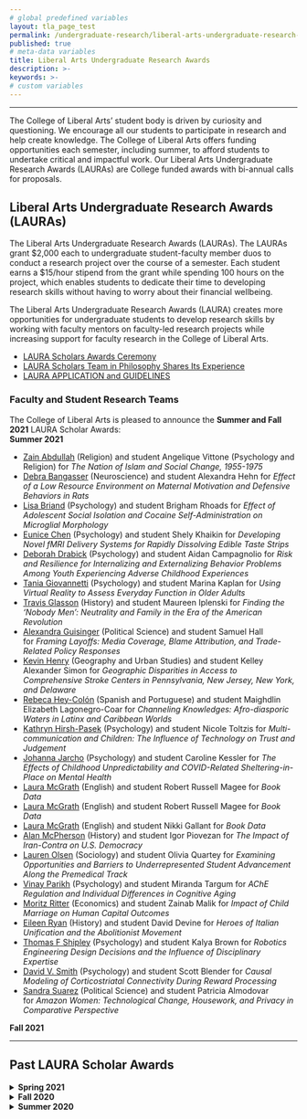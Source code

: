 ```yaml
---
# global predefined variables
layout: tla_page_test
permalink: /undergraduate-research/liberal-arts-undergraduate-research-awards/
published: true
# meta-data variables
title: Liberal Arts Undergraduate Research Awards
description: >-
keywords: >-
# custom variables
---
```

___

The College of Liberal Arts’ student body is driven by curiosity and questioning. We encourage all our students to participate in research and help create knowledge. The College of Liberal Arts offers funding opportunities each semester, including summer, to afford students to undertake critical and impactful work. Our Liberal Arts Undergraduate Research Awards (LAURAs) are College funded awards with bi-annual calls for proposals. 

## Liberal Arts Undergraduate Research Awards (LAURAs)
The Liberal Arts Undergraduate Research Awards (LAURAs). The LAURAs grant $2,000 each to undergraduate student-faculty member duos to conduct a research project over the course of a semester. Each student earns a $15/hour stipend from the grant while spending 100 hours on the project, which enables students to dedicate their time to developing research skills without having to worry about their financial wellbeing.

The Liberal Arts Undergraduate Research Awards (LAURA) creates more opportunities for undergraduate students to develop research skills by working with faculty mentors on faculty-led research projects while increasing support for faculty research in the College of Liberal Arts.

- [LAURA Scholars Awards Ceremony](https://liberalarts.temple.edu/news/cla-presents-second-annual-liberal-arts-undergraduate-research-awards)
- [LAURA Scholars Team in Philosophy Shares Its Experience ](https://drive.google.com/file/d/1vV9eIb25JhCFoWxNcaMJMA4QNyxvS3dY/view?ts=5f73bc1f)
- [LAURA APPLICATION and GUIDELINES](https://forms.office.com/Pages/ResponsePage.aspx?id=74FucSK1c0SOMRC9Asz25YUTQ2IOTiRHsiOxVuRDceNURjQ5SERKTVlPQVU4Q0lZUjBRQjU3N0k4MC4u)

### Faculty and Student Research Teams
The College of Liberal Arts is pleased to announce the **Summer and Fall 2021** LAURA Scholar Awards:<br>
**Summer 2021**<br>
- [Zain Abdullah](https://liberalarts.temple.edu/academics/faculty/abdullah-zain) (Religion) and student Angelique Vittone (Psychology and Religion) for _The Nation of Islam and Social Change, 1955-1975_
- [Debra Bangasser](https://liberalarts.temple.edu/academics/faculty/bangasser-debra) (Neuroscience) and student Alexandra Hehn for _Effect of a Low Resource Environment on Maternal Motivation and Defensive Behaviors in Rats_
- [Lisa Briand](https://liberalarts.temple.edu/academics/faculty/briand-lisa) (Psychology) and student Brigham Rhoads for _Effect of Adolescent Social Isolation and Cocaine Self-Administration on Microglial Morphology_
- [Eunice Chen](https://liberalarts.temple.edu/academics/faculty/chen-eunice) (Psychology) and student Shely Khaikin for _Developing Novel fMRI Delivery Systems for Rapidly Dissolving Edible Taste Strips_
- [Deborah Drabick](https://liberalarts.temple.edu/academics/faculty/drabick-deborah) (Psychology) and student Aidan Campagnolio for _Risk and Resilience for Internalizing and Externalizing Behavior Problems Among Youth Experiencing Adverse Childhood Experiences_
- [Tania Giovannetti](https://liberalarts.temple.edu/academics/faculty/giovannetti-tania) (Psychology) and student Marina Kaplan for _Using Virtual Reality to Assess Everyday Function in Older Adults_
- [Travis Glasson](https://liberalarts.temple.edu/academics/faculty/glasson-travis) (History) and student Maureen Iplenski for _Finding the ‘Nobody Men’: Neutrality and Family in the Era of the American Revolution_
- [Alexandra Guisinger](https://liberalarts.temple.edu/academics/faculty/guisinger-alexandra) (Political Science) and student Samuel Hall for _Framing Layoffs: Media Coverage, Blame Attribution, and Trade-Related Policy Responses_
- [Kevin Henry](https://liberalarts.temple.edu/academics/faculty/henry-kevin) (Geography and Urban Studies) and student Kelley Alexander Simon for _Geographic Disparities in Access to Comprehensive Stroke Centers in Pennsylvania, New Jersey, New York, and Delaware_
- [Rebeca Hey-Colón](https://liberalarts.temple.edu/academics/faculty/hey-col-n-rebeca-l) (Spanish and Portuguese) and student Maighdlin Elizabeth Lagonegro-Coar for _Channeling Knowledges: Afro-diasporic Waters in Latinx and Caribbean Worlds_
- [Kathryn Hirsh-Pasek](https://liberalarts.temple.edu/academics/faculty/hirsh-pasek-kathryn) (Psychology) and student Nicole Toltzis for _Multi-communication and Children: The Influence of Technology on Trust and Judgement_
- [Johanna Jarcho](https://liberalarts.temple.edu/academics/faculty/jarcho-johanna) (Psychology) and student Caroline Kessler for _The Effects of Childhood Unpredictability and COVID-Related Sheltering-in-Place on Mental Health_
- [Laura McGrath](https://liberalarts.temple.edu/academics/faculty/jarcho-johanna) (English) and student 	Robert Russell Magee for _Book Data_
- [Laura McGrath](https://liberalarts.temple.edu/academics/faculty/mcgrath-laura) (English) and student 	Robert Russell Magee for _Book Data_
- [Laura McGrath](https://liberalarts.temple.edu/academics/faculty/mcgrath-laura) (English) and student 	Nikki Gallant for _Book Data_
- [Alan McPherson](https://liberalarts.temple.edu/academics/faculty/mcpherson-alan) (History) and student Igor Piovezan for _The Impact of Iran-Contra on U.S. Democracy_
- [Lauren Olsen](https://liberalarts.temple.edu/academics/faculty/olsen-lauren) (Sociology) and student Olivia Quartey for _Examining Opportunities and Barriers to Underrepresented Student Advancement Along the Premedical Track_
- [Vinay Parikh](https://liberalarts.temple.edu/academics/faculty/jarcho-johanna) (Psychology) and student Miranda Targum for _AChE Regulation and Individual Differences in Cognitive Aging_
- [Moritz Ritter](https://liberalarts.temple.edu/academics/faculty/ryan-eileen) (Economics) and student Zainab Malik for _Impact of Child Marriage on Human Capital Outcomes_
- [Eileen Ryan](https://liberalarts.temple.edu/academics/faculty/ryan-eileen) (History) and student David Devine for _Heroes of Italian Unification and the Abolitionist Movement_
- [Thomas F Shipley](https://liberalarts.temple.edu/academics/faculty/shipleythomas) (Psychology) and student Kalya Brown for _Robotics Engineering Design Decisions and the Influence of Disciplinary Expertise_
- [David V. Smith](https://liberalarts.temple.edu/academics/faculty/smith-david-v) (Psychology) and student Scott Blender for _Causal Modeling of Corticostriatal Connectivity During Reward Processing_
- [Sandra Suarez](https://liberalarts.temple.edu/academics/faculty/smith-david-v) (Political Science) and student Patricia Almodovar for _Amazon Women: Technological Change, Housework, and Privacy in Comparative Perspective_<br>

**Fall 2021**

















___

## Past LAURA Scholar Awards

<details>
  <summary><strong>Spring 2021</strong></summary>
- [Zain Abdullah](https://liberalarts.temple.edu/academics/faculty/abdullah-zain) (Religion) and student Angelique Vittone (Psychology and Religion) for _The Nation of Islam and Social Change, 1955-1975_
- [Debra Bangasser](https://liberalarts.temple.edu/academics/faculty/bangasser-debra) (Neuroscience) and student Alessandro Jean-Louis for _Probability Discounting_
- [Jason Chein](https://liberalarts.temple.edu/academics/faculty/chein-jason) (Psychology) and student Olivia Bishop for _Fake News Belief and Sharing Behaviors in Media Savvy Youth_
- [Eunice Chen](https://liberalarts.temple.edu/academics/faculty/chen-eunice) (Psychology) and student Shely Khaikin for _Fasting, Hunger and Neural Response to High-fat, High-sweet Food Pictures_
- [Nyron N. Crawford](https://liberalarts.temple.edu/academics/faculty/crawford-nyron) (Political Science) and student Tylir Fowler (Political Science and Economics) for _Strike from the Record? Exploring Administrative Burdens in Take-up of Criminal Record Clearance_
- [Cristina Gragnani](https://liberalarts.temple.edu/academics/faculty/gragnani-cristina) (Italian) and student Andrew Raker for _I Believed so Many Things. What a Disaster!: Strategies of Reticence and Misdirection in Anna Franchi’s Autobiography_
- [Johanna Jarcho](https://liberalarts.temple.edu/academics/faculty/jarcho-johanna) (Psychology) and student Catherine Archambault (Neuroscience) for _Effects of Temple COVID Policy on the Relations of Race and Health_
- [Philip C. Kendall](https://liberalarts.temple.edu/academics/faculty/kendall-philip-c) (Psychology) and student Jacob Blank for _Intolerance of Uncertainty Moderates the Relationship Between Change in Family Accommodation and Change in Anxiety Symptom Severity in Clinically Anxious Youth_
- [Judith Levine](https://liberalarts.temple.edu/academics/faculty/levine-judith) (Sociology) and student Danielle Brodsky for _Landing a Job: Moving from College to Employment in the New Economy_
- [Michael McCloskey](https://liberalarts.temple.edu/academics/faculty/mccloskey-michael) (Psychology) and student Kashish Patel (Neuroscience) for _The Effect of Cognitive Behavioral Therapy on Self-Harm Among Individuals with Intermittent Explosive Disorder_
- [Alan McPherson](https://liberalarts.temple.edu/academics/faculty/mcpherson-alan) (History) and student Kathryn Perrone (Global Studies and Political Science double major) for _The Impact of Iran-Contra on US Democracy_
- [Patricia Melzer](https://liberalarts.temple.edu/academics/faculty/melzer-patricia) (Gender, Sexuality and Women's Studies) and student Frida Clark for _Feminist Militancy and Gender Performativity in the (West) German Left-radical Political Movement Autonomen_
- [Ajima Olaghere](https://liberalarts.temple.edu/academics/faculty/olaghere-ajima) (Criminal Justice) and student Makayla Maynard for _Legitimacy in Corrections: Perspectives from Incarcerated Individuals_
- [Christina Rosan](https://liberalarts.temple.edu/academics/faculty/rosan-christina) (Geography and Urban Studies) and student Kyle Cruz for _This is Our Story, Our Experience, Our Neighborhood, Our Future”: Digital Storytelling, Story Maps, and Machine Learning to Promote Sustainable Urban Infrastructure in Philadelphia_
- [Eileen Ryan](https://liberalarts.temple.edu/academics/faculty/ryan-eileen) (History) and student Bahar Ceylan for _Race and Racism in Modern Italy_
- [Thomas F Shipley](https://liberalarts.temple.edu/academics/faculty/shipleythomas) (Psychology) and student Gina Calise for _COVID-19 Vaccine dDcision Making: The iIfluence of Outcome Framing and Perceptions of Virus Risk on choice	Psychology_
- [David V. Smith](https://liberalarts.temple.edu/academics/faculty/smith-david-v) (Psychology) and student Fatima Umar (Neuroscience) for _Meta-Analysis of Striatal Connectivity During Reward Processing_
- [Howard Spodek](https://liberalarts.temple.edu/academics/faculty/spodek-howard) (History) and student Matthew Wolf for _After the Homeless Encampments: Implementation of Resolutions_
- [Tom Waidzunas](https://liberalarts.temple.edu/academics/faculty/waidzunas-tom) (Sociology) and student Sid Feinberg for _The Sexuality Scanners: A Sociological Study of Scientific Communities Producing the Sexual Brain_
- [Kimberly Williams](https://liberalarts.temple.edu/academics/faculty/williams-kimberly-d) (Anthropology) and student Matthew Walsh for _Reconstructing Mortuary Ritual in Early Bronze Age Oman: The Role of Animals and Fire: Manuscript Preparation_
- [Mathieu Wimmer](https://liberalarts.temple.edu/academics/faculty/wimmer-mathieu) (Psychology) and student Priya Doshi for _Creating a rat pain scale using high-speed imaging, dimensionality reduction, and machine learning to better understand the neurobiology of pain_
- [Hongling Xie](https://liberalarts.temple.edu/academics/faculty/xie-hongling) (Psychology) and student Emily Yam for _Social Media Behaviors and Different forms of Online and Offline Peer Victimization_
- [Amarat Zaatut](https://liberalarts.temple.edu/academics/faculty/zaatut-amarat) (Criminal Justice) and student Isabel Apothaker for _Scholars’ Perceptions of Qualitative Research and its Utility in Criminology and Criminal Justice: A Comparative Study_
- [Janire Zalbidea](https://liberalarts.temple.edu/academics/faculty/zalbidea-janire) (Spanish) and student Gillian Smyth for _Individual Differences in Foreign and Heritage Language Writing_
- [Lu Zhang](https://liberalarts.temple.edu/academics/faculty/zhang-lu) (Sociology) and student Shane A. Binot (Philosophy and Sociology double major) for _A Comparative Study of Public Responses to COVID-19 in the United States and China: What Role Do Political Leaders, Experts, and Media Play?_
</details> 

<details>
  <summary><strong>Fall 2020</strong></summary>
- [Rebecca Alpert](https://liberalarts.temple.edu/academics/faculty/alpert-rebecca) (Religion) and student Jessica Levine for _Jewish Feminists and the UN Decade on Women Oral History Project_
- [Tania Giovannetti](https://liberalarts.temple.edu/academics/faculty/giovannetti-tania) (Psychology) and student Dhruvi Mehta for _Objective Assessment of Cognition and Everyday Function in Older Adults_
- [Victor Hugo Gutierrez-Velez](https://liberalarts.temple.edu/academics/faculty/gutierrez-velez-victor-hugo) (Geography and Urban Studies) and student Evelyn Gorey for _Mapping Drivers of Ecosystem Change in a Biodiversity Hotspot in Colombia_
- [Andrew Karpinski](https://liberalarts.temple.edu/academics/faculty/karpinski-andrew) (Psychology) and student Phiona Tran for _Religious Beliefs and Beliefs in Free Will_
- [Judith Levine](https://liberalarts.temple.edu/academics/faculty/levine-judith) (Sociology) and student Emily Wilson for _Landing a Job: Moving from College to Employment in the New Economy_
- [Ajima Olaghere](https://liberalarts.temple.edu/academics/faculty/olaghere-ajima) (Criminal Justice) and student Makayla Maynard for _Legitimacy in Corrections at a Time of Crisis: Perspectives from Incarcerated Individuals_
- [Pedro Silos](https://liberalarts.temple.edu/academics/faculty/silos-pedro) (Economics) and student Samuel Von Mahs for _Inferring Risk Aversion from Career Choices_
- [David Smith](https://liberalarts.temple.edu/academics/faculty/smith-david-v) (Psychology) and student Gemma Goldstein for _Shared Reward Processing and Substance Use_
- [Kimberly Williams](https://liberalarts.temple.edu/academics/faculty/williams-kimberly-d) (Anthropology) and student Matthew Williams for _Reconstructing Mortuary Ritual in Early Bronze Age Oman: The Role of Animals and Fire_
- [Janire Zalbidea](https://liberalarts.temple.edu/academics/faculty/zalbidea-janire) (Spanish) and student Lytice Gordon for _Factors Impacting Foreign Language Reading Comprehension_
</details>

<details>
  <summary><strong>Summer 2020</strong></summary>
- [Colin Chamberlain](https://liberalarts.temple.edu/academics/faculty/chamberlain-colin) (Philosophy) and student Callum for _Do Minerals Dream? Margaret Cavendish’s Panpsychism_
- [Eunice Chen](https://liberalarts.temple.edu/academics/faculty/chen-eunice) (Psychology) and student Thomas Kelly for _Medical Comorbidity and COVID-19_
- [Deborah Drabick](https://liberalarts.temple.edu/academics/faculty/drabick-deborah) (Psychology) and student Faylyn Kalchthaler for _Do Working Memory Abilities Moderate the Relation between Community Violence and Peer Processes?_
- [Jamie Fader](https://liberalarts.temple.edu/academics/faculty/fader-jamie) (Criminal Justice) and student Shannon McGorry for _Mapping the Landscape of School-Based Interrogations: A Pilot Study_
- [Tania Giovannetti](https://liberalarts.temple.edu/academics/faculty/giovannetti-tania) (Psychology) and student Matthew Ambrogi for _Training Older Adults with Cognitive Impairment to Use Assistive Technologies_
- [Kristin Gjesdal](https://liberalarts.temple.edu/academics/faculty/gjesdal-kristin) (Philosophy) and student Andrea Paleos for _Germaine de Staël on Implicit Bias_
- [Victor Gutierrez](https://liberalarts.temple.edu/academics/faculty/gutierrez-velez-victor-hugo) (Geography and Urban Studies) and student Evelyn Gorey for _Mapping Forest Loss due to Agricultural Expansion in a Hotspot of Ecosystem Change in Colombia_
- [Rebeca Hey-Colón](https://liberalarts.temple.edu/academics/faculty/hey-col-n-rebeca-l) (Spanish) and student Sebastián Rangel for _Disastrous Beginnings: Caribbean and Latinx Renditions of Emergence_
- [Robin Kolodny](https://liberalarts.temple.edu/academics/faculty/kolodny-robin) (Political Science) and student Daisy Confoy for _Campaign Finance Allegations in the 2020 Democratic Presidential Primary: Game Changer or Red Herring?_
- [Peter Marshall](https://liberalarts.temple.edu/academics/faculty/marshall-peter-j) (Psychology) and student Troy Houser for _Leveraging the Construct of Embodiment to Advance Developmental Science_
- [Alan McPherson](https://liberalarts.temple.edu/academics/faculty/mcpherson-alan) (History) and student Alan David Devine for _The Iran-Contra Scandal and Its Impact on US Democracy_ 
- [Thomas Olino](https://liberalarts.temple.edu/academics/faculty/olino-thomas) (Psychology and Neuroscience) and student Meghan O'Neil for _Interacting influences of socioeconomic status and stressful life events on youth anxiety symptoms_
- [Thomas Olino](https://liberalarts.temple.edu/academics/faculty/olino-thomas) (Psychology and Neuroscience) and student Holly Bruns for _Interactive influences of depressive symptoms and stressful life events on youth non-suicidal self-injury_
- [Hamil Pearsall](https://liberalarts.temple.edu/academics/faculty/pearsall-hamil) (Geography and Urban Studies) and student Madison Tablas for _Advancing knowledge on social infrastructure systems for health, equity, and well-being_
- [Mark Pollack](https://liberalarts.temple.edu/academics/faculty/pollack-mark) (Political Science) and student Zeinah Latefa for _The Trump Administration as a Change Agent in International Law_ 
- [Leslie Reeder-Myers](https://liberalarts.temple.edu/academics/faculty/reeder-myers-leslie) (Anthropology) and student Kylie Spinello for _Changing Cultural and Sacred Landscapes of the Chumash World_
- [Aunshul Rege](https://liberalarts.temple.edu/academics/faculty/rege-aunshul) (Criminal Justice) and student Rachel Bleiman for _An exploration of trends in ransomware attacks against municipal government facilities_
- [Moritz Ritter](https://liberalarts.temple.edu/academics/faculty/ritter-moritz) (Economics) and student Alison Tintera for _Firm Organization and Inequality_
- [Eileen Ryan](https://liberalarts.temple.edu/academics/faculty/ryan-eileen) (History) and student Megan McGraw for _Black Italy_
- [Thomas Shipley]() (Psychology) and student Daniel McGuigan for _Exploring heuristics and biases in engineering design_
- [Amarat Zaatut](https://liberalarts.temple.edu/academics/faculty/zaatut-amarat) (Criminal Justice) and student Isabel Apothaker for _Scholars’ Perceptions of Qualitative Research and its Utility in Criminology and Criminal Justice: A Comparative Study_
- </details>
